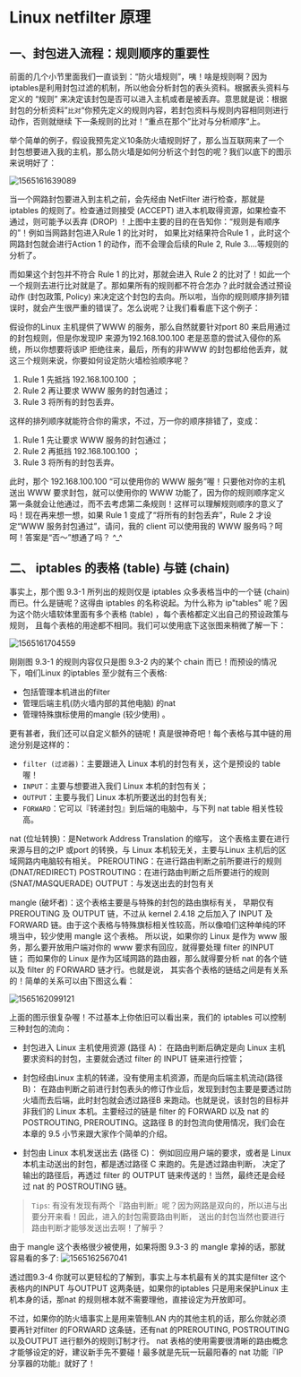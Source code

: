 # Linux netfilter 原理

## 一、封包进入流程：规则顺序的重要性

前面的几个小节里面我们一直谈到：“防火墙规则”，咦！啥是规则啊？因为iptables是利用封包过滤的机制，所以他会分析封包的表头资料。根据表头资料与定义的 “规则” 来决定该封包是否可以进入主机或者是被丢弃。意思就是说：根据封包的分析资料”`比对`“你预先定义的规则内容，若封包资料与规则内容相同则进行动作，否则就继续 下一条规则的比对！“重点在那个”比对与分析顺序“上。

举个简单的例子，假设我预先定义10条防火墙规则好了，那么当互联网来了一个封包想要进入我的主机，那么防火墙是如何分析这个封包的呢？我们以底下的图示来说明好了：

  ![1565161639089](assets/1565161639089.png)

当一个网路封包要进入到主机之前，会先经由 NetFilter 进行检查，那就是 iptables 的规则了。检查通过则接受 (ACCEPT) 进入本机取得资源，如果检查不通过，则可能予以丢弃 (DROP) ！上图中主要的目的在告知你：“规则是有顺序的”！例如当网路封包进入Rule 1 的比对时， 如果比对结果符合Rule 1 ，此时这个网路封包就会进行Action 1 的动作，而不会理会后续的Rule 2, Rule 3....等规则的分析了。

而如果这个封包并不符合 Rule 1 的比对，那就会进入 Rule 2 的比对了！如此一个一个规则去进行比对就是了。那如果所有的规则都不符合怎办？此时就会透过预设动作 (封包政策, Policy) 来决定这个封包的去向。所以啦，当你的规则顺序排列错误时，就会产生很严重的错误了。怎么说呢？让我们看看底下这个例子：

假设你的Linux 主机提供了WWW 的服务，那么自然就要针对port 80 来启用通过的封包规则，但是你发现IP 来源为192.168.100.100 老是恶意的尝试入侵你的系统，所以你想要将该IP 拒绝往来，最后，所有的非WWW 的封包都给他丢弃，就这三个规则来说，你要如何设定防火墙检验顺序呢？

1. Rule 1 先抵挡 192.168.100.100 ；
2. Rule 2 再让要求 WWW 服务的封包通过；
3. Rule 3 将所有的封包丢弃。

这样的排列顺序就能符合你的需求，不过，万一你的顺序排错了，变成：

1. Rule 1 先让要求 WWW 服务的封包通过；
2. Rule 2 再抵挡 192.168.100.100 ；
3. Rule 3 将所有的封包丢弃。

此时，那个 192.168.100.100 “可以使用你的 WWW 服务”喔！只要他对你的主机送出 WWW 要求封包，就可以使用你的 WWW 功能了，因为你的规则顺序定义第一条就会让他通过，而不去考虑第二条规则！这样可以理解规则顺序的意义了吗！现在再来想一想，如果 Rule 1 变成了“将所有的封包丢弃”，Rule 2 才设定“WWW 服务封包通过”，请问，我的 client 可以使用我的 WWW 服务吗？呵呵！答案是“否～”想通了吗？ ^_^

## 二、 iptables 的表格 (table) 与链 (chain)

事实上，那个图 9.3-1 所列出的规则仅是 iptables 众多表格当中的一个链 (chain) 而已。什么是链呢？这得由 iptables 的名称说起。为什么称为 ip"tables" 呢？因为这个防火墙软体里面有多个表格 (table) ，每个表格都定义出自己的预设政策与规则， 且每个表格的用途都不相同。我们可以使用底下这张图来稍微了解一下：

  ![1565161704559](assets/1565161704559.png)

刚刚图 9.3-1 的规则内容仅只是图 9.3-2 内的某个 chain 而已！而预设的情况下，咱们Linux 的iptables 至少就有三个表格:

- 包括管理本机进出的filter
- 管理后端主机(防火墙内部的其他电脑) 的nat
- 管理特殊旗标使用的mangle (较少使用) 。

更有甚者，我们还可以自定义额外的链呢！真是很神奇吧！每个表格与其中链的用途分别是这样的：

- `filter (过滤器)`：主要跟进入 Linux 本机的封包有关，这个是预设的 table 喔！
- `INPUT`：主要与想要进入我们 Linux 本机的封包有关；
- `OUTPUT`：主要与我们 Linux 本机所要送出的封包有关;
- `FORWARD`：它可以『转递封包』到后端的电脑中，与下列 nat table 相关性较高。

nat (位址转换)：是Network Address Translation 的缩写， 这个表格主要在进行来源与目的之IP 或port 的转换，与 Linux 本机较无关，主要与Linux 主机后的区域网路内电脑较有相关。
PREROUTING：在进行路由判断之前所要进行的规则(DNAT/REDIRECT)
POSTROUTING：在进行路由判断之后所要进行的规则(SNAT/MASQUERADE)
OUTPUT：与发送出去的封包有关

mangle (破坏者)：这个表格主要是与特殊的封包的路由旗标有关， 早期仅有 PREROUTING 及 OUTPUT 链，不过从 kernel 2.4.18 之后加入了 INPUT 及 FORWARD 链。由于这个表格与特殊旗标相关性较高，所以像咱们这种单纯的环境当中，较少使用 mangle 这个表格。
所以说，如果你的 Linux 是作为 www 服务，那么要开放用户端对你的 www 要求有回应，就得要处理 filter 的INPUT 链； 而如果你的 Linux 是作为区域网路的路由器，那么就得要分析 nat 的各个链以及 filter 的 FORWARD 链才行。也就是说， 其实各个表格的链结之间是有关系的！简单的关系可以由下图这么看：

  ![1565162099121](assets/1565162099121.png)

上面的图示很复杂喔！不过基本上你依旧可以看出来，我们的 iptables 可以控制三种封包的流向：

- 封包进入 Linux 主机使用资源 (路径 A)： 在路由判断后确定是向 Linux 主机要求资料的封包，主要就会透过 filter 的 INPUT 链来进行控管；

- 封包经由Linux 主机的转递，没有使用主机资源，而是向后端主机流动(路径B)： 在路由判断之前进行封包表头的修订作业后，发现到封包主要是要透过防火墙而去后端，此时封包就会透过路径B 来跑动。也就是说，该封包的目标并非我们的 Linux 本机。主要经过的链是 filter 的 FORWARD 以及 nat 的 POSTROUTING, PREROUTING。这路径 B 的封包流向使用情况，我们会在本章的 9.5 小节来跟大家作个简单的介绍。

- 封包由 Linux 本机发送出去 (路径 C)： 例如回应用户端的要求，或者是 Linux 本机主动送出的封包，都是透过路径 C 来跑的。先是透过路由判断， 决定了输出的路径后，再透过 filter 的 OUTPUT 链来传送的！当然，最终还是会经过 nat 的 POSTROUTING 链。

> `Tips`:  有没有发现有两个『路由判断』呢？因为网路是双向的，所以进与出要分开来看！因此，进入的封包需要路由判断， 送出的封包当然也要进行路由判断才能够发送出去啊！了解乎？

由于 mangle 这个表格很少被使用，如果将图 9.3-3 的 mangle 拿掉的话，那就容易看的多了:
 ![1565162567041](assets/1565162567041.png)

透过图9.3-4 你就可以更轻松的了解到，事实上与本机最有关的其实是filter 这个表格内的INPUT 与OUTPUT 这两条链，如果你的iptables 只是用来保护Linux 主机本身的话，那nat 的规则根本就不需要理他，直接设定为开放即可。

不过，如果你的防火墙事实上是用来管制LAN 内的其他主机的话，那么你就必须要再针对filter 的FORWARD 这条链，还有nat 的PREROUTING, POSTROUTING 以及OUTPUT 进行额外的规则订制才行。 nat 表格的使用需要很清晰的路由概念才能够设定的好，建议新手先不要碰！最多就是先玩一玩最阳春的 nat 功能『IP 分享器的功能』就好了！

